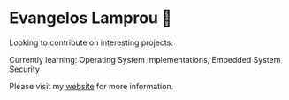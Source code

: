 # Evangelos Lamprou :gorilla:

Looking to contribute on interesting projects.

Currently learning: Operating System Implementations, Embedded System Security

Please visit my [website](https://vagos.github.io) for more information.
